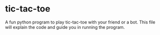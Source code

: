 # tic-tac-toe
 A fun python program to play tic-tac-toe with your friend or a bot. This file will explain the code and guide you in running the program.
